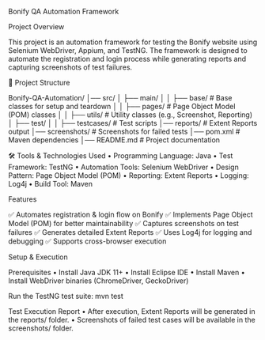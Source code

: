Bonify QA Automation Framework

Project Overview

This project is an automation framework for testing the Bonify website using Selenium WebDriver, Appium, and TestNG. The framework is designed to automate the registration and login process while generating reports and capturing screenshots of test failures.

📂 Project Structure

Bonify-QA-Automation/
│── src/
│   ├── main/
│   │   ├── base/           # Base classes for setup and teardown
│   │   ├── pages/          # Page Object Model (POM) classes
│   │   ├── utils/          # Utility classes (e.g., Screenshot, Reporting)
│   ├── test/
│   │   ├── testcases/      # Test scripts
│── reports/                # Extent Reports output
│── screenshots/            # Screenshots for failed tests
│── pom.xml                 # Maven dependencies
│── README.md               # Project documentation

🛠️ Tools & Technologies Used
	•	Programming Language: Java
	•	Test Framework: TestNG
	•	Automation Tools: Selenium WebDriver
	•	Design Pattern: Page Object Model (POM)
	•	Reporting: Extent Reports
	•	Logging: Log4j
	•	Build Tool: Maven

 Features

✅ Automates registration & login flow on Bonify
✅ Implements Page Object Model (POM) for better maintainability
✅ Captures screenshots on test failures
✅ Generates detailed Extent Reports
✅ Uses Log4j for logging and debugging
✅ Supports cross-browser execution

Setup & Execution

Prerequisites
	•	Install Java JDK 11+
	•	Install Eclipse IDE
	•	Install Maven
	•	Install WebDriver binaries (ChromeDriver, GeckoDriver)

 Run the TestNG test suite:
 mvn test

 Test Execution Report
	•	After execution, Extent Reports will be generated in the reports/ folder.
	•	Screenshots of failed test cases will be available in the screenshots/ folder.

